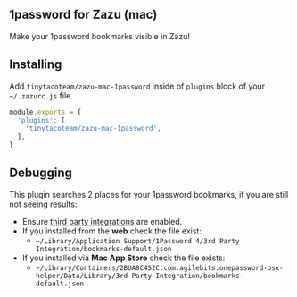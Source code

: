 ## 1password for Zazu (mac)

Make your 1password bookmarks visible in Zazu!

## Installing

Add `tinytacoteam/zazu-mac-1password` inside of `plugins` block of your
`~/.zazurc.js` file.

~~~ javascript
module.exports = {
  'plugins': [
    'tinytacoteam/zazu-mac-1password',
  ],
}
~~~

## Debugging

This plugin searches 2 places for your 1password bookmarks, if you are still not
seeing results:

* Ensure [third party integrations][alfred-advanced-preferences] are enabled.
* If you installed from the **web** check the file exist:
  * `~/Library/Application Support/1Password 4/3rd Party Integration/bookmarks-default.json`
* If you installed via **Mac App Store** check the file exists:
  * `~/Library/Containers/2BUA8C4S2C.com.agilebits.onepassword-osx-helper/Data/Library/3rd Party Integration/bookmarks-default.json`

[alfred-advanced-preferences]: https://support.1password.com/guides/mac/advanced-preferences.html
